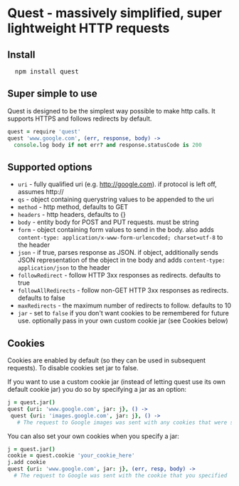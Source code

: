 # Quest - massively simplified, super lightweight HTTP requests

## Install

<pre>
  npm install quest
</pre>

## Super simple to use

Quest is designed to be the simplest way possible to make http calls. It supports HTTPS and follows redirects by default.

```coffeescript
quest = require 'quest'
quest 'www.google.com', (err, response, body) ->
  console.log body if not err? and response.statusCode is 200
```

## Supported options
* `uri` - fully qualified uri (e.g. http://google.com). if protocol is left off, assumes http://
* `qs` - object containing querystring values to be appended to the uri
* `method` - http method, defaults to GET
* `headers` - http headers, defaults to {}
* `body` - entity body for POST and PUT requests. must be string
* `form` - object containing form values to send in the body. also adds `content-type: application/x-www-form-urlencoded; charset=utf-8` to the header
* `json` - if true, parses response as JSON. if object, additionally sends JSON representation of the object in tne body and adds `content-type: application/json` to the header
* `followRedirect` - follow HTTP 3xx responses as redirects. defaults to true
* `followAllRedirects` - follow non-GET HTTP 3xx responses as redirects. defaults to false
* `maxRedirects` - the maximum number of redirects to follow. defaults to 10
* `jar` - set to `false` if you don't want cookies to be remembered for future use. optionally pass in your own custom cookie jar (see Cookies below)

## Cookies
Cookies are enabled by default (so they can be used in subsequent requests). To disable cookies set jar to false.

If you want to use a custom cookie jar (instead of letting quest use its own default cookie jar) you do so by specifying a jar as an option:

```coffeescript
j = quest.jar()
quest {uri: 'www.google.com', jar: j}, () ->
 quest {uri: 'images.google.com', jar: j}, () ->
   # The request to Google images was sent with any cookies that were set by the original request to Google
```

You can also set your own cookies when you specify a jar:

```coffeescript
j = quest.jar()
cookie = quest.cookie 'your_cookie_here'
j.add cookie
quest {uri: 'www.google.com', jar: j}, (err, resp, body) ->
  # The request to Google was sent with the cookie that you specified
```
